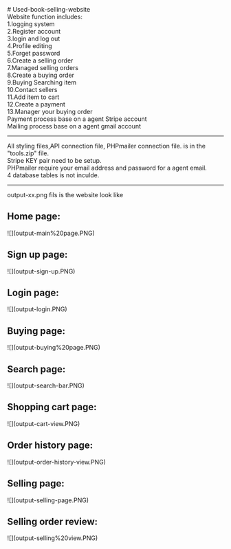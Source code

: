 </h2># Used-book-selling-website</h2> <br>
Website function includes:  <br>
1.logging system <br>
2.Register account <br>
3.login and log out <br>
4.Profile editing <br>
5.Forget password <br>
6.Create a selling order <br>
7.Managed selling orders <br>
8.Create a buying order<br>
9.Buying Searching item <br>
10.Contact sellers <br>
11.Add item to cart <br>
12.Create a payment <br>
13.Manager your buying order<br>
Payment process base on a agent Stripe account<br>
Mailing process base on a agent gmail account<br>

-------------------------------------------------------------------------------------------
All styling files,API connection file, PHPmailer connection file. is in the "tools.zip" file.<br>
Stripe KEY pair need to be setup.<br>
PHPmailer require your email address and password for a agent email.<br>
4 database tables is not inculde.<br>

--------------------------------------------------------------------------------------------
output-xx.png fils is the website look like

<h2>Home page:</h2>
![](output-main%20page.PNG)

<h2>Sign up page:</h2>
![](output-sign-up.PNG)

<h2>Login page:</h2>
![](output-login.PNG)

<h2>Buying page:</h2>
![](output-buying%20page.PNG)

<h2>Search page:</h2>
![](output-search-bar.PNG)

<h2>Shopping cart page:</h2>
![](output-cart-view.PNG)

<h2>Order history page:</h2>
![](output-order-history-view.PNG)

<h2>Selling page:</h2>
![](output-selling-page.PNG)

<h2>Selling order review:</h2>
![](output-selling%20view.PNG)



